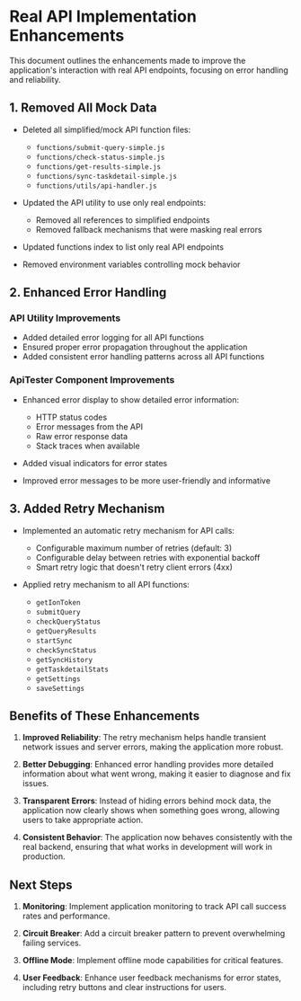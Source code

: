 # Real API Implementation Enhancements

This document outlines the enhancements made to improve the application's interaction with real API endpoints, focusing on error handling and reliability.

## 1. Removed All Mock Data

- Deleted all simplified/mock API function files:
  - `functions/submit-query-simple.js`
  - `functions/check-status-simple.js`
  - `functions/get-results-simple.js`
  - `functions/sync-taskdetail-simple.js`
  - `functions/utils/api-handler.js`

- Updated the API utility to use only real endpoints:
  - Removed all references to simplified endpoints
  - Removed fallback mechanisms that were masking real errors

- Updated functions index to list only real API endpoints

- Removed environment variables controlling mock behavior

## 2. Enhanced Error Handling

### API Utility Improvements

- Added detailed error logging for all API functions
- Ensured proper error propagation throughout the application
- Added consistent error handling patterns across all API functions

### ApiTester Component Improvements

- Enhanced error display to show detailed error information:
  - HTTP status codes
  - Error messages from the API
  - Raw error response data
  - Stack traces when available

- Added visual indicators for error states
- Improved error messages to be more user-friendly and informative

## 3. Added Retry Mechanism

- Implemented an automatic retry mechanism for API calls:
  - Configurable maximum number of retries (default: 3)
  - Configurable delay between retries with exponential backoff
  - Smart retry logic that doesn't retry client errors (4xx)

- Applied retry mechanism to all API functions:
  - `getIonToken`
  - `submitQuery`
  - `checkQueryStatus`
  - `getQueryResults`
  - `startSync`
  - `checkSyncStatus`
  - `getSyncHistory`
  - `getTaskdetailStats`
  - `getSettings`
  - `saveSettings`

## Benefits of These Enhancements

1. **Improved Reliability**: The retry mechanism helps handle transient network issues and server errors, making the application more robust.

2. **Better Debugging**: Enhanced error handling provides more detailed information about what went wrong, making it easier to diagnose and fix issues.

3. **Transparent Errors**: Instead of hiding errors behind mock data, the application now clearly shows when something goes wrong, allowing users to take appropriate action.

4. **Consistent Behavior**: The application now behaves consistently with the real backend, ensuring that what works in development will work in production.

## Next Steps

1. **Monitoring**: Implement application monitoring to track API call success rates and performance.

2. **Circuit Breaker**: Add a circuit breaker pattern to prevent overwhelming failing services.

3. **Offline Mode**: Implement offline mode capabilities for critical features.

4. **User Feedback**: Enhance user feedback mechanisms for error states, including retry buttons and clear instructions for users.
